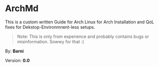 # ArchMd
This is a custom written Guide for Arch Linux for Arch Installation and QoL fixes for Dekstop-Environmnent-less setups.

>Note: This is only from experience and probably contains bugs or misinformation. Sowwy for that :(

By: **Barni**

Version: **0.0**
